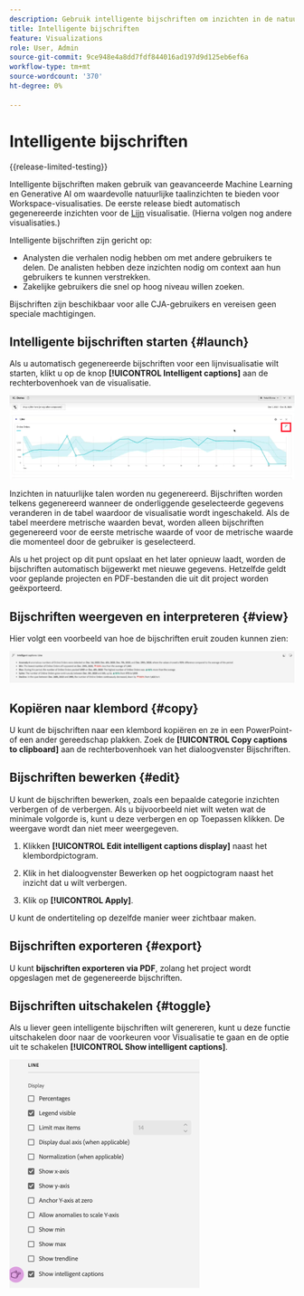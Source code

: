```yaml
---
description: Gebruik intelligente bijschriften om inzichten in de natuurlijke taal te genereren en trends binnen visualisaties snel te laten overkomen.
title: Intelligente bijschriften
feature: Visualizations
role: User, Admin
source-git-commit: 9ce948e4a8dd7fdf844016ad197d9d125eb6ef6a
workflow-type: tm+mt
source-wordcount: '370'
ht-degree: 0%

---
```



# Intelligente bijschriften

{{release-limited-testing}}

Intelligente bijschriften maken gebruik van geavanceerde Machine Learning en Generative AI om waardevolle natuurlijke taalinzichten te bieden voor Workspace-visualisaties. De eerste release biedt automatisch gegenereerde inzichten voor de [Lijn](line.md) visualisatie. (Hierna volgen nog andere visualisaties.)

Intelligente bijschriften zijn gericht op:

* Analysten die verhalen nodig hebben om met andere gebruikers te delen. De analisten hebben deze inzichten nodig om context aan hun gebruikers te kunnen verstrekken.
* Zakelijke gebruikers die snel op hoog niveau willen zoeken.

Bijschriften zijn beschikbaar voor alle CJA-gebruikers en vereisen geen speciale machtigingen.

## Intelligente bijschriften starten {#launch}

Als u automatisch gegenereerde bijschriften voor een lijnvisualisatie wilt starten, klikt u op de knop **[!UICONTROL Intelligent captions]** aan de rechterbovenhoek van de visualisatie.

![intelligente bijschriften starten](assets/intell-caps-1.png)

Inzichten in natuurlijke talen worden nu gegenereerd. Bijschriften worden telkens gegenereerd wanneer de onderliggende geselecteerde gegevens veranderen in de tabel waardoor de visualisatie wordt ingeschakeld. Als de tabel meerdere metrische waarden bevat, worden alleen bijschriften gegenereerd voor de eerste metrische waarde of voor de metrische waarde die momenteel door de gebruiker is geselecteerd.

Als u het project op dit punt opslaat en het later opnieuw laadt, worden de bijschriften automatisch bijgewerkt met nieuwe gegevens. Hetzelfde geldt voor geplande projecten en PDF-bestanden die uit dit project worden geëxporteerd.

## Bijschriften weergeven en interpreteren {#view}

Hier volgt een voorbeeld van hoe de bijschriften eruit zouden kunnen zien:

![Bijschriften](assets/captions.png)

## Kopiëren naar klembord {#copy}

U kunt de bijschriften naar een klembord kopiëren en ze in een PowerPoint- of een ander gereedschap plakken. Zoek de **[!UICONTROL Copy captions to clipboard]** aan de rechterbovenhoek van het dialoogvenster Bijschriften.

## Bijschriften bewerken {#edit}

U kunt de bijschriften bewerken, zoals een bepaalde categorie inzichten verbergen of de verbergen. Als u bijvoorbeeld niet wilt weten wat de minimale volgorde is, kunt u deze verbergen en op Toepassen klikken. De weergave wordt dan niet meer weergegeven.

1. Klikken **[!UICONTROL Edit intelligent captions display]** naast het klembordpictogram.

1. Klik in het dialoogvenster Bewerken op het oogpictogram naast het inzicht dat u wilt verbergen.

1. Klik op **[!UICONTROL Apply]**.

U kunt de ondertiteling op dezelfde manier weer zichtbaar maken.

## Bijschriften exporteren {#export}

U kunt **bijschriften exporteren via PDF**, zolang het project wordt opgeslagen met de gegenereerde bijschriften.

## Bijschriften uitschakelen {#toggle}

Als u liever geen intelligente bijschriften wilt genereren, kunt u deze functie uitschakelen door naar de voorkeuren voor Visualisatie te gaan en de optie uit te schakelen **[!UICONTROL Show intelligent captions]**.

![bijschriftinstellingen](assets/toggle-captions.png)
